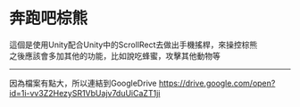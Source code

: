 # 奔跑吧棕熊

這個是使用Unity配合Unity中的ScrollRect去做出手機搖桿，來操控棕熊<br>
之後應該會多加其他的功能，比如說吃蜂蜜，攻擊其他動物等

---
因為檔案有點大，所以連結到GoogleDrive
https://drive.google.com/open?id=1i-vv3Z2HezySR1VbUajv7duUiCaZT1ji
